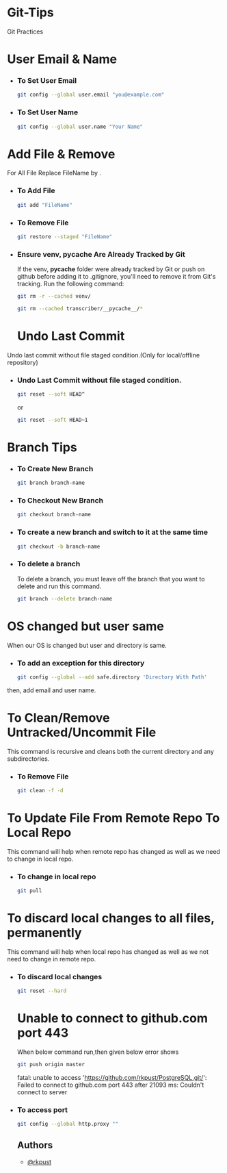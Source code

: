 # Git-Tips
Git Practices 


# User Email & Name 
- ### To Set User Email
  ```bash
  git config --global user.email "you@example.com"
  ```
- ### To Set User Name
  ```bash
  git config --global user.name "Your Name"
  ```
  
# Add File & Remove
For All File Replace FileName by .
- ### To Add File
  ```bash
  git add "FileName"
  ```
- ### To Remove File
  ```bash
  git restore --staged "FileName"
  ```

- ### Ensure venv, __pycache__ Are Already Tracked by Git
  If the venv, __pycache__  folder were already tracked by Git or push on github before adding it to .gitignore, you'll need to remove it from Git's tracking. Run the following command:
  ```bash
  git rm -r --cached venv/
  ```
  ```bash
  git rm --cached transcriber/__pycache__/*
  ```
  
  # Undo Last Commit
Undo last commit without file staged condition.(Only for local/offline repository)
- ### Undo Last Commit without file staged condition.
  ```bash
  git reset --soft HEAD^
  ```
  or
  
  ```bash
  git reset --soft HEAD~1
  ```

# Branch Tips
- ### To Create New Branch
  ```bash
  git branch branch-name
  ```

- ### To Checkout New Branch
  ```bash
  git checkout branch-name
  ```
- ### To create a new branch and switch to it at the same time
  ```bash
  git checkout -b branch-name
  ```

- ### To delete a branch
   To delete a branch, you must leave off the branch that you want to delete and run this command.
  ```bash
  git branch --delete branch-name
  ```
  
# OS changed but user same
When our OS is changed but user and directory is same.
- ### To add an exception for this directory
  ```bash
  git config --global --add safe.directory 'Directory With Path'
  ```
then, add email and user name.
  
# To Clean/Remove Untracked/Uncommit File
 This command is recursive and cleans both the current directory and any subdirectories.
- ### To Remove File
  ```bash
  git clean -f -d
  ``` 
# To Update File From Remote Repo To Local Repo
 This command will help when remote repo has changed as well as we need to change in local repo.
- ### To change in local repo
  ```bash
  git pull
  ```
# To discard local changes to all files, permanently
 This command will help when local repo has changed as well as we not need to change in remote repo.
- ### To discard local changes
  ```bash
  git reset --hard
  ```

  # Unable to connect to github.com port 443
  When below command run,then given below error shows
  ```bash
  git push origin master
  ```
  fatal: unable to access 'https://github.com/rkpust/PostgreSQL.git/': Failed to connect to github.com port 443 after 21093 ms: Couldn't connect to server
- ### To access port
  ```bash
  git config --global http.proxy ""
  ```

  ## Authors

  - [@rkpust](https://www.github.com/rkpust)
